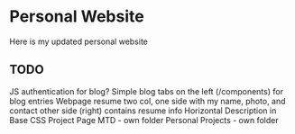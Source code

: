# Personal Website

Here is my updated personal website

## TODO

JS authentication for blog?
Simple blog
  tabs on the left (/components) for blog entries
Webpage resume
  two col, one side with my name, photo, and contact
           other side (right) contains resume info
  Horizontal Description in Base CSS
Project Page
  MTD - own folder
  Personal Projects - own folder
